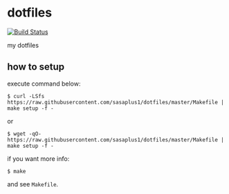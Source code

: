 # dotfiles

[![Build Status](https://travis-ci.org/sasaplus1/dotfiles.svg)](https://travis-ci.org/sasaplus1/dotfiles)

my dotfiles

## how to setup

execute command below:

```console
$ curl -LSfs https://raw.githubusercontent.com/sasaplus1/dotfiles/master/Makefile | make setup -f -
```

or

```console
$ wget -qO- https://raw.githubusercontent.com/sasaplus1/dotfiles/master/Makefile | make setup -f -
```

if you want more info:

```console
$ make
```

and see `Makefile`.

